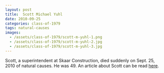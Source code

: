```yaml
---
layout: post
title:  Scott Michael Yuhl
date: 2010-09-25
categories: class-of-1979
tags: natural-causes
images:
  - /assets/class-of-1979/scott-m-yuhl-1.png
  - /assets/class-of-1979/scott-m-yuhl-2.jpg
  - /assets/class-of-1979/scott-m-yuhl-3.jpg
---
```

Scott, a superintendent at Skaar Construction, died suddenly on Sept. 25, 2010 of natural causes. He was 49. An article about Scott can be read [here](http://tinyurl.com/oyx84mf).
